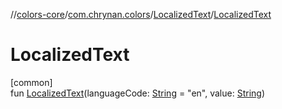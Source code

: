 //[colors-core](../../../index.md)/[com.chrynan.colors](../index.md)/[LocalizedText](index.md)/[LocalizedText](-localized-text.md)

# LocalizedText

[common]\
fun [LocalizedText](-localized-text.md)(languageCode: [String](https://kotlinlang.org/api/latest/jvm/stdlib/kotlin/-string/index.html) = "en", value: [String](https://kotlinlang.org/api/latest/jvm/stdlib/kotlin/-string/index.html))
